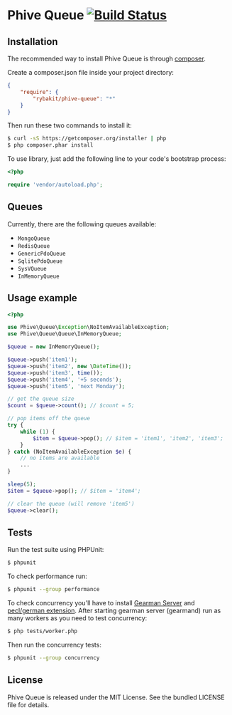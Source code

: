 Phive Queue [![Build Status](https://secure.travis-ci.org/rybakit/phive-queue.png?branch=master)](http://travis-ci.org/rybakit/phive-queue)
===========

## Installation

The recommended way to install Phive Queue is through [composer](http://getcomposer.org).

Create a composer.json file inside your project directory:

``` json
{
    "require": {
        "rybakit/phive-queue": "*"
    }
}
```

Then run these two commands to install it:

``` bash
$ curl -sS https://getcomposer.org/installer | php
$ php composer.phar install
```

To use library, just add the following line to your code's bootstrap process:

``` php
<?php

require 'vendor/autoload.php';
```

## Queues

Currently, there are the following queues available:

* `MongoQueue`
* `RedisQueue`
* `GenericPdoQueue`
* `SqlitePdoQueue`
* `SysVQueue`
* `InMemoryQueue`


## Usage example

``` php
<?php

use Phive\Queue\Exception\NoItemAvailableException;
use Phive\Queue\Queue\InMemoryQueue;

$queue = new InMemoryQueue();

$queue->push('item1');
$queue->push('item2', new \DateTime());
$queue->push('item3', time());
$queue->push('item4', '+5 seconds');
$queue->push('item5', 'next Monday');

// get the queue size
$count = $queue->count(); // $count = 5;

// pop items off the queue
try {
    while (1) {
        $item = $queue->pop(); // $item = 'item1', 'item2', 'item3';
    }
} catch (NoItemAvailableException $e) {
    // no items are available
    ...
}

sleep(5);
$item = $queue->pop(); // $item = 'item4';

// clear the queue (will remove 'item5')
$queue->clear();
```


## Tests

Run the test suite using PHPUnit:

``` bash
$ phpunit
```

To check performance run:

``` bash
$ phpunit --group performance
```

To check concurrency you'll have to install [Gearman Server](http://gearman.org) and [pecl/german extension](http://pecl.php.net/package/gearman).
After starting gearman server (gearmand) run as many workers as you need to test concurrency:

``` bash
$ php tests/worker.php
```

Then run the concurrency tests:

``` bash
$ phpunit --group concurrency
```


## License

Phive Queue is released under the MIT License. See the bundled LICENSE file for details.
